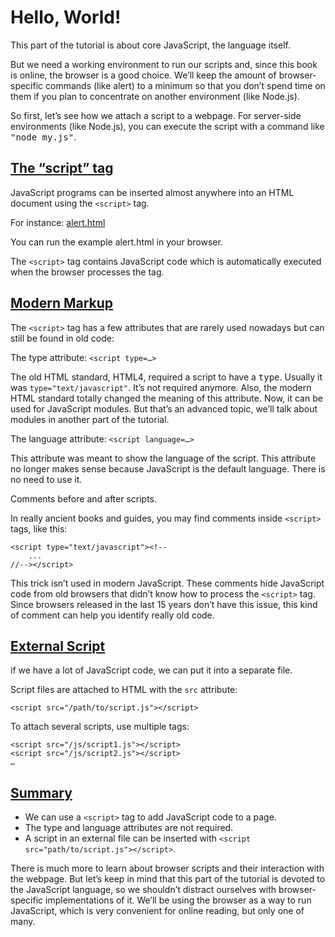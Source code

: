 # Hello, World!

This part of the tutorial is about core JavaScript, the language itself.

But we need a working environment to run our scripts and, since this book is online, the browser is a good choice. We’ll keep the amount of browser-specific commands (like alert) to a minimum so that you don’t spend time on them if you plan to concentrate on another environment (like Node.js).

So first, let’s see how we attach a script to a webpage. For server-side environments (like Node.js), you can execute the script with a command like <kbd>"node my.js"</kbd>.

## [The “script” tag](./readme.md#the-script-tag)
JavaScript programs can be inserted almost anywhere into an HTML document using the `<script>` tag.

For instance: [alert.html](./alert.html)

You can run the example alert.html in your browser.

The `<script>` tag contains JavaScript code which is automatically executed when the browser processes the tag.

## [Modern Markup](./readme.md#modern-markup)

The `<script>` tag has a few attributes that are rarely used nowadays but can still be found in old code:

The type attribute: `<script type=…>`

The old HTML standard, HTML4, required a script to have a <kbd>type</kbd>. Usually it was `type="text/javascript"`. It’s not required anymore. Also, the modern HTML standard totally changed the meaning of this attribute. Now, it can be used for JavaScript modules. But that’s an advanced topic, we’ll talk about modules in another part of the tutorial.

The language attribute: `<script language=…>`

This attribute was meant to show the language of the script. This attribute no longer makes sense because JavaScript is the default language. There is no need to use it.

Comments before and after scripts.

In really ancient books and guides, you may find comments inside `<script>` tags, like this:

    <script type="text/javascript"><!--
        ...
    //--></script>

This trick isn’t used in modern JavaScript. These comments hide JavaScript code from old browsers that didn’t know how to process the `<script>` tag. Since browsers released in the last 15 years don’t have this issue, this kind of comment can help you identify really old code.

## [External Script](./readme.md#external-script)

if we have a lot of JavaScript code, we can put it into a separate file.

Script files are attached to HTML with the `src` attribute:

    <script src="/path/to/script.js"></script>

To attach several scripts, use multiple tags:

    <script src="/js/script1.js"></script>
    <script src="/js/script2.js"></script>
    …

## [Summary](./readme.md#summary)


   - We can use a `<script>` tag to add JavaScript code to a page.
   - The type and language attributes are not required.
   - A script in an external file can be inserted with `<script src="path/to/script.js"></script>`.

There is much more to learn about browser scripts and their interaction with the webpage. But let’s keep in mind that this part of the tutorial is devoted to the JavaScript language, so we shouldn’t distract ourselves with browser-specific implementations of it. We’ll be using the browser as a way to run JavaScript, which is very convenient for online reading, but only one of many.